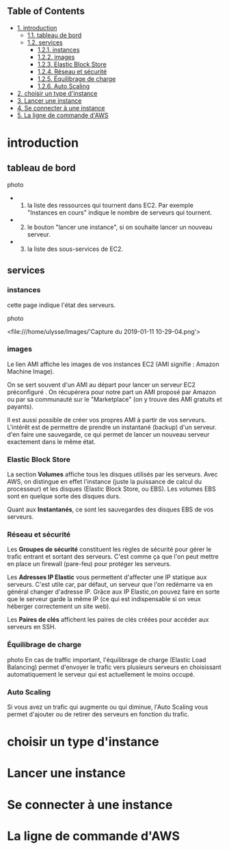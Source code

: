 <div id="table-of-contents">
<h2>Table of Contents</h2>
<div id="text-table-of-contents">
<ul>
<li><a href="#sec-1">1. introduction</a>
<ul>
<li><a href="#sec-1-1">1.1. tableau de bord</a></li>
<li><a href="#sec-1-2">1.2. services</a>
<ul>
<li><a href="#sec-1-2-1">1.2.1. instances</a></li>
<li><a href="#sec-1-2-2">1.2.2. images</a></li>
<li><a href="#sec-1-2-3">1.2.3. Elastic Block Store</a></li>
<li><a href="#sec-1-2-4">1.2.4. Réseau et sécurité</a></li>
<li><a href="#sec-1-2-5">1.2.5. Équilibrage de charge</a></li>
<li><a href="#sec-1-2-6">1.2.6. Auto Scaling</a></li>
</ul>
</li>
</ul>
</li>
<li><a href="#sec-2">2. choisir un type d'instance</a></li>
<li><a href="#sec-3">3. Lancer une instance</a></li>
<li><a href="#sec-4">4. Se connecter à une instance</a></li>
<li><a href="#sec-5">5. La ligne de commande d'AWS</a></li>
</ul>
</div>
</div>

# introduction<a id="sec-1" name="sec-1"></a>

## tableau de bord<a id="sec-1-1" name="sec-1-1"></a>

photo
-   1) la liste des ressources qui tournent dans EC2. Par exemple "Instances en cours" indique le nombre de serveurs qui tournent.
-   2) le bouton "lancer une instance", si on souhaite lancer un nouveau serveur.
-   3) la liste des sous-services de EC2.

## services<a id="sec-1-2" name="sec-1-2"></a>

### instances<a id="sec-1-2-1" name="sec-1-2-1"></a>

cette page indique l'état des serveurs.

photo

<file:///home/ulysse/Images/'Capture du 2019-01-11 10-29-04.png'>

### images<a id="sec-1-2-2" name="sec-1-2-2"></a>

Le lien AMI affiche les images de vos instances EC2 (AMI signifie : Amazon Machine Image).

On se sert souvent d'un AMI au départ pour lancer un serveur EC2 préconfiguré . 
On récupèrera pour notre part un AMI proposé par Amazon ou par sa communauté sur le "Marketplace" (on y trouve des AMI gratuits et payants).

Il est aussi possible de créer vos propres AMI à partir de vos serveurs. L'intérêt est de permettre de prendre un instantané (backup) d'un serveur.
d'en faire une sauvegarde, ce qui permet de lancer un nouveau serveur exactement dans le même état.

### Elastic Block Store<a id="sec-1-2-3" name="sec-1-2-3"></a>

La section **Volumes** affiche tous les disques utilisés par les serveurs. Avec AWS, on distingue en effet l'instance
(juste la puissance de calcul du processeur) et les disques (Elastic Block Store, ou EBS). Les volumes EBS sont en quelque sorte des disques durs.

Quant aux **Instantanés**, ce sont les sauvegardes des disques EBS de vos serveurs.

### Réseau et sécurité<a id="sec-1-2-4" name="sec-1-2-4"></a>

Les **Groupes de sécurité** constituent les règles de sécurité pour gérer le trafic entrant et sortant des serveurs.
 C'est comme ça que l'on peut mettre en place un firewall (pare-feu)  pour protéger les serveurs.

Les **Adresses IP Elastic** vous permettent d'affecter une IP statique aux serveurs. C'est utile car, par défaut, un serveur
 que l'on redémarre va en général changer d'adresse IP. Grâce aux IP Elastic,on pouvez faire en sorte que le serveur garde la même IP 
(ce qui est indispensable si on veux héberger correctement un site web).

Les **Paires de clés** affichent les paires de clés créées pour accéder aux serveurs en SSH.

### Équilibrage de charge<a id="sec-1-2-5" name="sec-1-2-5"></a>

photo
En cas de traffic important, l'équilibrage de charge (Elastic Load Balancing)  permet d'envoyer le trafic vers plusieurs serveurs en choisissant
 automatiquement le serveur qui est actuellement le moins occupé.

### Auto Scaling<a id="sec-1-2-6" name="sec-1-2-6"></a>

Si vous avez un trafic qui augmente ou qui diminue, l'Auto Scaling vous permet d'ajouter ou de retirer des serveurs en fonction du trafic.

# choisir un type d'instance<a id="sec-2" name="sec-2"></a>

# Lancer une instance<a id="sec-3" name="sec-3"></a>

# Se connecter à une instance<a id="sec-4" name="sec-4"></a>

# La ligne de commande d'AWS<a id="sec-5" name="sec-5"></a>
